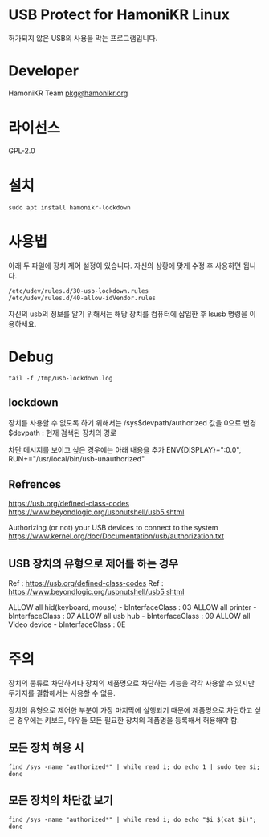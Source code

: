 # USB Protect for HamoniKR Linux

허가되지 않은 USB의 사용을 막는 프로그램입니다.

# Developer

HamoniKR Team <pkg@hamonikr.org>

# 라이선스

GPL-2.0

# 설치

```
sudo apt install hamonikr-lockdown
```

# 사용법

아래 두 파일에 장치 제어 설정이 있습니다.
자신의 상황에 맞게 수정 후 사용하면 됩니다.

```
/etc/udev/rules.d/30-usb-lockdown.rules
/etc/udev/rules.d/40-allow-idVendor.rules
```

자신의 usb의 정보를 알기 위해서는 해당 장치를 컴퓨터에 삽입한 후 lsusb 명령을 이용하세요.

# Debug

```tail -f /tmp/usb-lockdown.log```

## lockdown 
장치를 사용할 수 없도록 하기 위해서는 /sys$devpath/authorized 값을 0으로 변경
$devpath : 현재 검색된 장치의 경로

차단 메시지를 보이고 싶은 경우에는 아래 내용을 추가
ENV{DISPLAY}=":0.0", RUN+="/usr/local/bin/usb-unauthorized"

## Refrences
https://usb.org/defined-class-codes
https://www.beyondlogic.org/usbnutshell/usb5.shtml
 
Authorizing (or not) your USB devices to connect to the system
https://www.kernel.org/doc/Documentation/usb/authorization.txt
 
## USB 장치의 유형으로 제어를 하는 경우

Ref : https://usb.org/defined-class-codes
Ref : https://www.beyondlogic.org/usbnutshell/usb5.shtml

ALLOW all hid(keyboard, mouse) - bInterfaceClass : 03
ALLOW all printer - bInterfaceClass : 07
ALLOW all usb hub - bInterfaceClass : 09
ALLOW all Video device - bInterfaceClass : 0E

# 주의
장치의 종류로 차단하거나 장치의 제품명으로 차단하는 기능을 
각각 사용할 수 있지만 두가지를 결합해서는 사용할 수 없음.

장치의 유형으로 제어한 부분이 가장 마지막에 실행되기 때문에
제품명으로 차단하고 싶은 경우에는 키보드, 마우들 모든 필요한 장치의 제품명을 등록해서 허용해야 함.

## 모든 장치 허용 시
```
find /sys -name "authorized*" | while read i; do echo 1 | sudo tee $i; done
```

## 모든 장치의 차단값 보기
```
find /sys -name "authorized*" | while read i; do echo "$i $(cat $i)"; done
```
